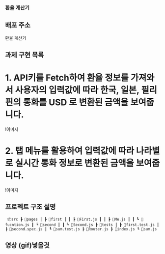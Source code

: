 ### 환율 계산기 

## 배포 주소
<a hrfe="">환율 계산기</a>

## 과제 구현 목록

# 1. API키를 Fetch하여 환율 정보를 가져와서 사용자의 입력값에 따라 한국, 일본, 필리핀의 통화를 USD 로 변환된 금액을 보여줍니다.

!이미지

# 2. 탭 메뉴를 활용하여 입력값에 따라 나라별로 실시간 통화 정보로 변환된 금액을 보여줍니다.
 
!이미지

## 프로젝트 구조 설명
`
📦src
 ┣ 📂pages
 ┃ ┣ 📂first
 ┃ ┃ ┣ 📜First.js
 ┃ ┃ ┣ 📜Me.js
 ┃ ┃ ┗ 📜fucntion.js
 ┃ ┗ 📂second
 ┃ ┃ ┗ 📜Second.js
 ┣ 📂tests
 ┃ ┣ 📜first.test.js
 ┃ ┣ 📜second.spec.js
 ┃ ┗ 📜sum.test.js
 ┣ 📜Router.js
 ┣ 📜index.js
 ┗ 📜sum.js`
 
 ## 영상 (gif)넣을것
